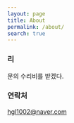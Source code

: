 ```yaml
---
layout: page
title: About
permalink: /about/
search: true
---
```


### 리

문의 수리비를 받겠다.

### 연락처

[hgl1002@naver.com](mailto:hgl1002@naver.com)
